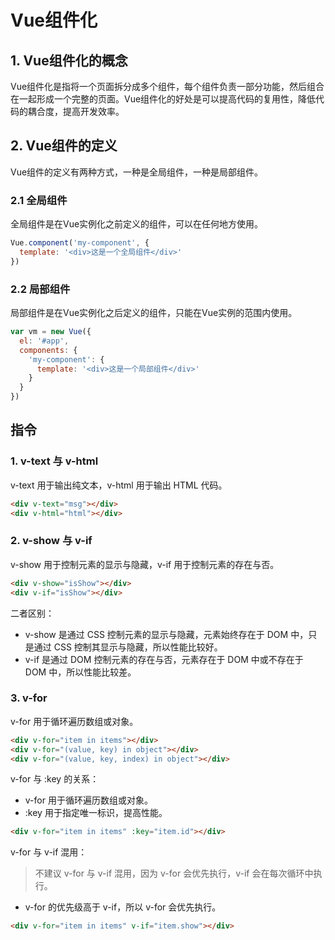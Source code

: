 # Vue组件化

## 1. Vue组件化的概念

Vue组件化是指将一个页面拆分成多个组件，每个组件负责一部分功能，然后组合在一起形成一个完整的页面。Vue组件化的好处是可以提高代码的复用性，降低代码的耦合度，提高开发效率。

## 2. Vue组件的定义

Vue组件的定义有两种方式，一种是全局组件，一种是局部组件。

### 2.1 全局组件

全局组件是在Vue实例化之前定义的组件，可以在任何地方使用。

```javascript
Vue.component('my-component', {
  template: '<div>这是一个全局组件</div>'
})
```

### 2.2 局部组件

局部组件是在Vue实例化之后定义的组件，只能在Vue实例的范围内使用。

```javascript
var vm = new Vue({
  el: '#app',
  components: {
    'my-component': {
      template: '<div>这是一个局部组件</div>'
    }
  }
})
```

## 指令

### 1. v-text 与 v-html

v-text 用于输出纯文本，v-html 用于输出 HTML 代码。

```html
<div v-text="msg"></div>
<div v-html="html"></div>
```

### 2. v-show 与 v-if

v-show 用于控制元素的显示与隐藏，v-if 用于控制元素的存在与否。

```html
<div v-show="isShow"></div>
<div v-if="isShow"></div>
```

二者区别：
- v-show 是通过 CSS 控制元素的显示与隐藏，元素始终存在于 DOM 中，只是通过 CSS 控制其显示与隐藏，所以性能比较好。
- v-if 是通过 DOM 控制元素的存在与否，元素存在于 DOM 中或不存在于 DOM 中，所以性能比较差。

### 3. v-for

v-for 用于循环遍历数组或对象。

```html
<div v-for="item in items"></div>
<div v-for="(value, key) in object"></div>
<div v-for="(value, key, index) in object"></div>
```

v-for 与 :key 的关系：
- v-for 用于循环遍历数组或对象。
- :key 用于指定唯一标识，提高性能。

```html
<div v-for="item in items" :key="item.id"></div>
```

v-for 与 v-if 混用：
> 不建议 v-for 与 v-if 混用，因为 v-for 会优先执行，v-if 会在每次循环中执行。

- v-for 的优先级高于 v-if，所以 v-for 会优先执行。

```html
<div v-for="item in items" v-if="item.show"></div>
```
